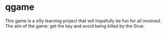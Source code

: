 # qgame

This game is a silly learning project that will hopefully be fun for all involved.
The aim of the game: get the key and avoid being killed by the Grue.
